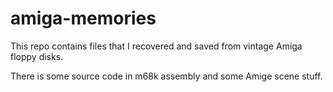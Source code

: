 # amiga-memories
This repo contains files that I recovered and saved from vintage Amiga floppy disks.

There is some source code in m68k assembly and some Amige scene stuff.

